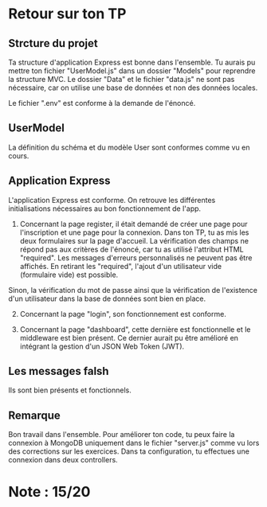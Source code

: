 # Retour sur ton TP

## Strcture du projet
Ta structure d'application Express est bonne dans l'ensemble. Tu aurais pu mettre ton fichier "UserModel.js" dans un dossier "Models" pour reprendre la structure MVC. Le dossier "Data" et le fichier "data.js" ne sont pas nécessaire, car on utilise une base de données et non des données locales.

Le fichier ".env" est conforme à la demande de l'énoncé.

## UserModel
La définition du schéma et du modèle User sont conformes comme vu en cours.

## Application Express
L'application Express est conforme. On retrouve les différentes initialisations nécessaires au bon fonctionnement de l'app.

1) Concernant la page register, il était demandé de créer une page pour l'inscription et une page pour la connexion. Dans ton TP, tu as mis les deux formulaires sur la page d'accueil. La vérification des champs ne répond pas aux critères de l'énoncé, car tu as utilisé l'attribut HTML "required". Les messages d'erreurs personnalisés ne peuvent pas être affichés. En retirant les "required", l'ajout d'un utilisateur vide (formulaire vide) est possible.

Sinon, la vérification du mot de passe ainsi que la vérification de l'existence d'un utilisateur dans la base de données sont bien en place.

2) Concernant la page "login", son fonctionnement est conforme.

3) Concernant la page "dashboard", cette dernière est fonctionnelle et le middleware est bien présent. Ce dernier aurait pu être amélioré en intégrant la gestion d'un JSON Web Token (JWT).

## Les messages falsh
Ils sont bien présents et fonctionnels.

## Remarque
Bon travail dans l'ensemble.
Pour améliorer ton code, tu peux faire la connexion à MongoDB uniquement dans le fichier "server.js" comme vu lors des corrections sur les exercices. Dans ta configuration, tu effectues une connexion dans deux controllers.

# Note : 15/20
